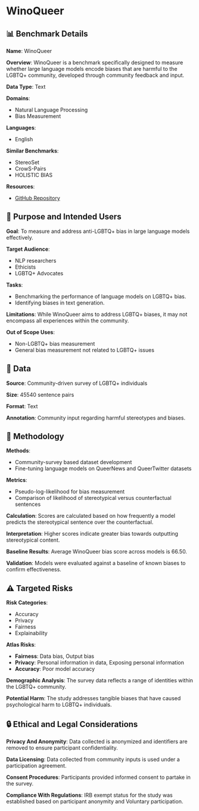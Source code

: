 # WinoQueer

## 📊 Benchmark Details

**Name**: WinoQueer

**Overview**: WinoQueer is a benchmark specifically designed to measure whether large language models encode biases that are harmful to the LGBTQ+ community, developed through community feedback and input.

**Data Type**: Text

**Domains**:
- Natural Language Processing
- Bias Measurement

**Languages**:
- English

**Similar Benchmarks**:
- StereoSet
- CrowS-Pairs
- HOLISTIC BIAS

**Resources**:
- [GitHub Repository](https://github.com/katyfelkner/winoqueer)

## 🎯 Purpose and Intended Users

**Goal**: To measure and address anti-LGBTQ+ bias in large language models effectively.

**Target Audience**:
- NLP researchers
- Ethicists
- LGBTQ+ Advocates

**Tasks**:
- Benchmarking the performance of language models on LGBTQ+ bias.
- Identifying biases in text generation.

**Limitations**: While WinoQueer aims to address LGBTQ+ biases, it may not encompass all experiences within the community.

**Out of Scope Uses**:
- Non-LGBTQ+ bias measurement
- General bias measurement not related to LGBTQ+ issues

## 💾 Data

**Source**: Community-driven survey of LGBTQ+ individuals

**Size**: 45540 sentence pairs

**Format**: Text

**Annotation**: Community input regarding harmful stereotypes and biases.

## 🔬 Methodology

**Methods**:
- Community-survey based dataset development
- Fine-tuning language models on QueerNews and QueerTwitter datasets

**Metrics**:
- Pseudo-log-likelihood for bias measurement
- Comparison of likelihood of stereotypical versus counterfactual sentences

**Calculation**: Scores are calculated based on how frequently a model predicts the stereotypical sentence over the counterfactual.

**Interpretation**: Higher scores indicate greater bias towards outputting stereotypical content.

**Baseline Results**: Average WinoQueer bias score across models is 66.50.

**Validation**: Models were evaluated against a baseline of known biases to confirm effectiveness.

## ⚠️ Targeted Risks

**Risk Categories**:
- Accuracy
- Privacy
- Fairness
- Explainability

**Atlas Risks**:
- **Fairness**: Data bias, Output bias
- **Privacy**: Personal information in data, Exposing personal information
- **Accuracy**: Poor model accuracy

**Demographic Analysis**: The survey data reflects a range of identities within the LGBTQ+ community.

**Potential Harm**: The study addresses tangible biases that have caused psychological harm to LGBTQ+ individuals.

## 🔒 Ethical and Legal Considerations

**Privacy And Anonymity**: Data collected is anonymized and identifiers are removed to ensure participant confidentiality.

**Data Licensing**: Data collected from community inputs is used under a participation agreement.

**Consent Procedures**: Participants provided informed consent to partake in the survey.

**Compliance With Regulations**: IRB exempt status for the study was established based on participant anonymity and Voluntary participation.
